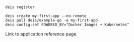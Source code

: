 ```
deis register
```

```
deis create my-first-app --no-remote
deis pull deis/example-go -a my-first-app
deis config:set POWERED_BY="Docker Images + Kubernetes"
```

Link to application reference page.
